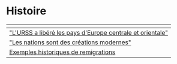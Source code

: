 # Histoire



<table data-view="cards"><thead><tr><th></th></tr></thead><tbody><tr><td><a href="lurss-a-libere-leurope-centrale-et-orientale.md">"L'URSS a libéré les pays d'Europe centrale et orientale"</a></td></tr><tr><td><a href="les-nations-sont-des-creations-modernes.md">"Les nations sont des créations modernes"</a></td></tr><tr><td><a href="exemples-historiques-de-remigrations.md">Exemples historiques de remigrations</a></td></tr></tbody></table>
